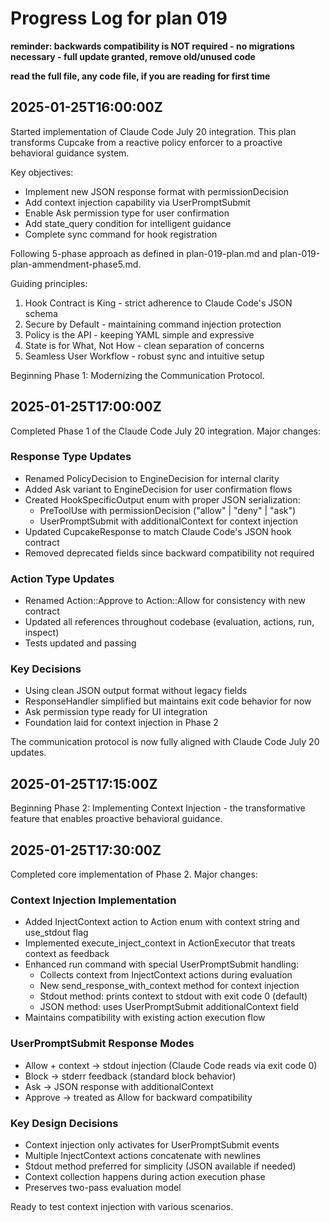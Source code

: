 # Progress Log for plan 019

**reminder: backwards compatibility is NOT required - no migrations necessary - full update granted, remove old/unused code**

**read the full file, any code file, if you are reading for first time**

## 2025-01-25T16:00:00Z

Started implementation of Claude Code July 20 integration. This plan transforms Cupcake from a reactive policy enforcer to a proactive behavioral guidance system.

Key objectives:

- Implement new JSON response format with permissionDecision
- Add context injection capability via UserPromptSubmit
- Enable Ask permission type for user confirmation
- Add state_query condition for intelligent guidance
- Complete sync command for hook registration

Following 5-phase approach as defined in plan-019-plan.md and plan-019-plan-ammendment-phase5.md.

Guiding principles:

1. Hook Contract is King - strict adherence to Claude Code's JSON schema
2. Secure by Default - maintaining command injection protection
3. Policy is the API - keeping YAML simple and expressive
4. State is for What, Not How - clean separation of concerns
5. Seamless User Workflow - robust sync and intuitive setup

Beginning Phase 1: Modernizing the Communication Protocol.

## 2025-01-25T17:00:00Z

Completed Phase 1 of the Claude Code July 20 integration. Major changes:

### Response Type Updates
- Renamed PolicyDecision to EngineDecision for internal clarity
- Added Ask variant to EngineDecision for user confirmation flows
- Created HookSpecificOutput enum with proper JSON serialization:
  - PreToolUse with permissionDecision ("allow" | "deny" | "ask")
  - UserPromptSubmit with additionalContext for context injection
- Updated CupcakeResponse to match Claude Code's JSON hook contract
- Removed deprecated fields since backward compatibility not required

### Action Type Updates  
- Renamed Action::Approve to Action::Allow for consistency with new contract
- Updated all references throughout codebase (evaluation, actions, run, inspect)
- Tests updated and passing

### Key Decisions
- Using clean JSON output format without legacy fields
- ResponseHandler simplified but maintains exit code behavior for now
- Ask permission type ready for UI integration
- Foundation laid for context injection in Phase 2

The communication protocol is now fully aligned with Claude Code July 20 updates.

## 2025-01-25T17:15:00Z

Beginning Phase 2: Implementing Context Injection - the transformative feature that enables proactive behavioral guidance.

## 2025-01-25T17:30:00Z

Completed core implementation of Phase 2. Major changes:

### Context Injection Implementation
- Added InjectContext action to Action enum with context string and use_stdout flag
- Implemented execute_inject_context in ActionExecutor that treats context as feedback
- Enhanced run command with special UserPromptSubmit handling:
  - Collects context from InjectContext actions during evaluation
  - New send_response_with_context method for context injection
  - Stdout method: prints context to stdout with exit code 0 (default)
  - JSON method: uses UserPromptSubmit additionalContext field
- Maintains compatibility with existing action execution flow

### UserPromptSubmit Response Modes
- Allow + context → stdout injection (Claude Code reads via exit code 0)
- Block → stderr feedback (standard block behavior)
- Ask → JSON response with additionalContext
- Approve → treated as Allow for backward compatibility

### Key Design Decisions
- Context injection only activates for UserPromptSubmit events
- Multiple InjectContext actions concatenate with newlines
- Stdout method preferred for simplicity (JSON available if needed)
- Context collection happens during action execution phase
- Preserves two-pass evaluation model

Ready to test context injection with various scenarios.
